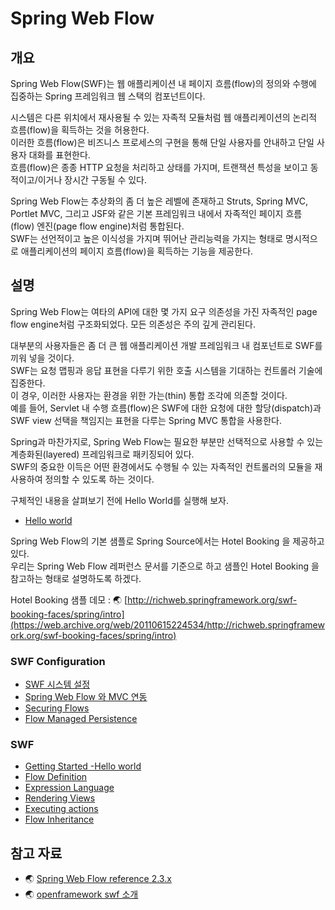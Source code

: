 # Spring Web Flow


## 개요
Spring Web Flow(SWF)는 웹 애플리케이션 내 페이지 흐름(flow)의 정의와 수행에 집중하는 Spring 프레임워크 웹 스택의 컴포넌트이다.

시스템은 다른 위치에서 재사용될 수 있는 자족적 모듈처럼 웹 애플리케이션의 논리적 흐름(flow)을 획득하는 것을 허용한다.<br>
이러한 흐름(flow)은 비즈니스 프로세스의 구현을 통해 단일 사용자를 안내하고 단일 사용자 대화를 표현한다.<br>
흐름(flow)은 종종 HTTP 요청을 처리하고 상태를 가지며, 트랜잭션 특성을 보이고 동적이고/이거나 장시간 구동될 수 있다.

Spring Web Flow는 추상화의 좀 더 높은 레벨에 존재하고 Struts, Spring MVC, Portlet MVC, 그리고 JSF와 같은 기본 프레임워크 내에서 자족적인 페이지 흐름(flow) 엔진(page flow engine)처럼 통합된다.<br>
SWF는 선언적이고 높은 이식성을 가지며 뛰어난 관리능력을 가지는 형태로 명시적으로 애플리케이션의 페이지 흐름(flow)을 획득하는 기능을 제공한다.


## 설명
Spring Web Flow는 여타의 API에 대한 몇 가지 요구 의존성을 가진 자족적인 page flow engine처럼 구조화되었다. 모든 의존성은 주의 깊게 관리된다.

대부분의 사용자들은 좀 더 큰 웹 애플리케이션 개발 프레임워크 내 컴포넌트로 SWF를 끼워 넣을 것이다.<br>
SWF는 요청 맵핑과 응답 표현을 다루기 위한 호출 시스템을 기대하는 컨트롤러 기술에 집중한다.<br>
이 경우, 이러한 사용자는 환경을 위한 가는(thin) 통합 조각에 의존할 것이다.<br>
예를 들어, Servlet 내 수행 흐름(flow)은 SWF에 대한 요청에 대한 할당(dispatch)과 SWF view 선택을 책임지는 표현을 다루는 Spring MVC 통합을 사용한다.<br>

Spring과 마찬가지로, Spring Web Flow는 필요한 부분만 선택적으로 사용할 수 있는 계층화된(layered) 프레임워크로 패키징되어 있다.<br>
SWF의 중요한 이득은 어떤 환경에서도 수행될 수 있는 자족적인 컨트롤러의 모듈을 재사용하여 정의할 수 있도록 하는 것이다.

구체적인 내용을 살펴보기 전에 Hello World를 실행해 보자.
- [Hello world](./getting-started.md)

Spring Web Flow의 기본 샘플로 Spring Source에서는 Hotel Booking 을 제공하고 있다.<br>
우리는 Spring Web Flow 레퍼런스 문서를 기준으로 하고 샘플인 Hotel Booking 을 참고하는 형태로 설명하도록 하겠다.

Hotel Booking 샘플 데모 : 🌏 [http://richweb.springframework.org/swf-booking-faces/spring/intro](https://web.archive.org/web/20110615224534/http://richweb.springframework.org/swf-booking-faces/spring/intro)

### SWF Configuration

- [SWF 시스템 설정](./setting-system.md)
- [Spring Web Flow 와 MVC 연동](./with-spring-mvc.md)
- [Securing Flows](./securing-flows.md)
- [Flow Managed Persistence](./flow-managed-persistence.md)

### SWF

- [Getting Started -Hello world](./setting-system.md)
- [Flow Definition](./flow-definiton.md)
- [Expression Language](./expression-language.md)
- [Rendering Views](./rendering-views.md)
- [Executing actions](./executing_actions.md)
- [Flow Inheritance](./flow-inheritance.md)


## 참고 자료
- 🌏 [Spring Web Flow reference 2.3.x](https://docs.spring.io/spring-webflow/docs/2.3.x/reference/html/index.html)
- 🌏 [openframework swf 소개](https://web.archive.org/web/20060619222620/http://openframework.or.kr:80/framework_reference/spring-webflow/1.0RC1/html/introduction.html)
